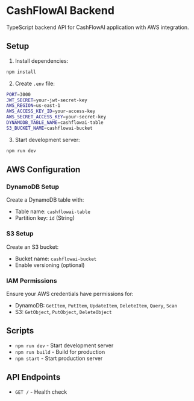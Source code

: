 # CashFlowAI Backend

TypeScript backend API for CashFlowAI application with AWS integration.

## Setup

1. Install dependencies:
```bash
npm install
```

2. Create `.env` file:
```bash
PORT=3000
JWT_SECRET=your-jwt-secret-key
AWS_REGION=us-east-1
AWS_ACCESS_KEY_ID=your-access-key
AWS_SECRET_ACCESS_KEY=your-secret-key
DYNAMODB_TABLE_NAME=cashflowai-table
S3_BUCKET_NAME=cashflowai-bucket
```

3. Start development server:
```bash
npm run dev
```

## AWS Configuration

### DynamoDB Setup
Create a DynamoDB table with:
- Table name: `cashflowai-table`
- Partition key: `id` (String)

### S3 Setup
Create an S3 bucket:
- Bucket name: `cashflowai-bucket`
- Enable versioning (optional)

### IAM Permissions
Ensure your AWS credentials have permissions for:
- DynamoDB: `GetItem`, `PutItem`, `UpdateItem`, `DeleteItem`, `Query`, `Scan`
- S3: `GetObject`, `PutObject`, `DeleteObject`

## Scripts

- `npm run dev` - Start development server
- `npm run build` - Build for production
- `npm start` - Start production server

## API Endpoints

- `GET /` - Health check
